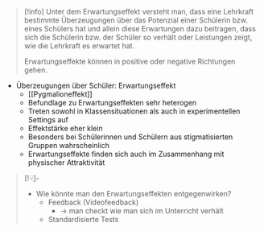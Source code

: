 > [!info] 
> Unter dem Erwartungseffekt versteht man, dass eine Lehrkraft bestimmte Überzeugungen über das Potenzial einer Schülerin bzw. eines Schülers hat und allein diese Erwartungen dazu beitragen, dass sich die Schülerin bzw. der Schüler so verhält oder Leistungen zeigt, wie die Lehrkraft es erwartet hat. 
> 
> Erwartungseffekte können in positive oder negative Richtungen gehen.

- Überzeugungen über Schüler: Erwartungseffekt 
	- [[Pygmalioneffekt]] 
	- Befundlage zu Erwartungseffekten sehr heterogen
	- Treten sowohl in Klassensituationen als auch in experimentellen Settings auf
	- Effektstärke eher klein
	- Besonders bei Schülerinnen und Schülern aus stigmatisierten Gruppen wahrscheinlich
	- Erwartungseffekte finden sich auch im Zusammenhang mit physischer Attraktivität


> [!☟]- 
>- Wie könnte man den Erwartungseffekten entgegenwirken?
>	- Feedback (Videofeedback) 
>		- -> man checkt wie man sich im Unterricht verhält
>	- Standardisierte Tests


